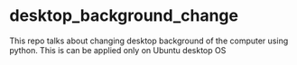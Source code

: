 # desktop_background_change
This repo talks about changing desktop background of the computer using python. This is can be applied only on Ubuntu desktop OS
